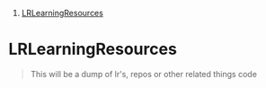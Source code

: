 
1. [LRLearningResources](#lrlearningresources)


# LRLearningResources 

> This will be a dump of lr's, repos or other related things code
